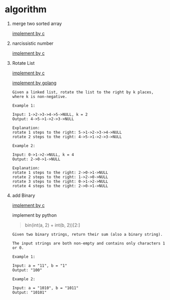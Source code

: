 # algorithm

1. merge two sorted array

   [implement by c](./src/MergeTwoSortedArray.c)
   
2. narcissistic number

   [implement by c](./src/narcissisticNumber.c)

3. Rotate List

   [implement by c](./src/rotateList.c)

   [implement by golang](./src/rotateList.go)
   ```
   Given a linked list, rotate the list to the right by k places, where k is non-negative.
   
   Example 1:
   
   Input: 1->2->3->4->5->NULL, k = 2
   Output: 4->5->1->2->3->NULL
   
   Explanation:
   rotate 1 steps to the right: 5->1->2->3->4->NULL
   rotate 2 steps to the right: 4->5->1->2->3->NULL
   
   Example 2:
   
   Input: 0->1->2->NULL, k = 4
   Output: 2->0->1->NULL
   
   Explanation:
   rotate 1 steps to the right: 2->0->1->NULL
   rotate 2 steps to the right: 1->2->0->NULL
   rotate 3 steps to the right: 0->1->2->NULL
   rotate 4 steps to the right: 2->0->1->NULL
   ```

4. add Binary

   [implement by c](./src/addBinary.c)
   
   implement by python
   > bin(int(a, 2) + int(b, 2))[2:]

   ```
   Given two binary strings, return their sum (also a binary string).

   The input strings are both non-empty and contains only characters 1 or 0.

   Example 1:

   Input: a = "11", b = "1"
   Output: "100"
   
   Example 2:

   Input: a = "1010", b = "1011"
   Output: "10101"
   ```




